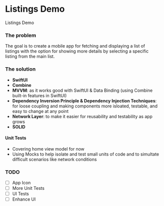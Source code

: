 # Listings Demo
Listings Demo

### The problem

The goal is to create a mobile app for fetching and displaying a list of listings with the option for showing more details by selecting a specific listing from the main list.

### The solution
- **SwiftUI**
- **Combine**
- **MVVM**: as it works good with SwiftUI & Data Binding (using Combine built-in features in SwiftUI)
- **Dependency Inversion Principle & Dependency Injection Techniques**: for loose coupling and making components more isloated, testable, and easy to change at any point
- **Network Layer**: to make it easier for reusability and testability as app grows
- **SOLID**

#### Unit Tests
- Covering home view model for now
- Using Mocks to help isolate and test small units of code and to simultate difficult scenarios like network conditions

### TODO
- [ ] App Icon
- [ ] More Unit Tests
- [ ] UI Tests
- [ ] Enhance UI
